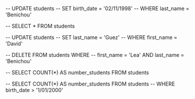 -- UPDATE students
-- SET birth_date = '02/11/1998'
-- WHERE last_name = 'Benichou'

-- SELECT * FROM students

-- UPDATE students
-- SET last_name = 'Guez'
-- WHERE first_name = 'David'

-- DELETE FROM students WHERE 
-- first_name = 'Lea' AND last_name = 'Benichou'

-- SELECT COUNT(*) AS number_students FROM students

-- SELECT COUNT(*) AS number_students FROM students
-- WHERE birth_date > '1/01/2000'

